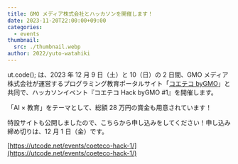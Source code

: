 ```yaml
---
title: GMO メディア株式会社とハッカソンを開催します！
date: 2023-11-20T22:00:00+09:00
categories:
  - events
thumbnail:
  src: ./thumbnail.webp
author: 2022/yuto-watahiki
---
```


ut.code(); は、2023 年 12 月 9 日（土）と 10（日）の 2 日間、GMO メディア株式会社が運営するプログラミング教育ポータルサイト「[コエテコ byGMO](https://coeteco.jp/)」と共同で、ハッカソンイベント『コエテコ Hack byGMO #1』を開催します。

「AI × 教育」をテーマとして、総額 28 万円の賞金も用意されています！

特設サイトも公開しましたので、こちらから申し込みをしてください！申し込み締め切りは、12 月 1 日（金）です。

[https://utcode.net/events/coeteco-hack-1/](https://utcode.net/events/coeteco-hack-1/)
